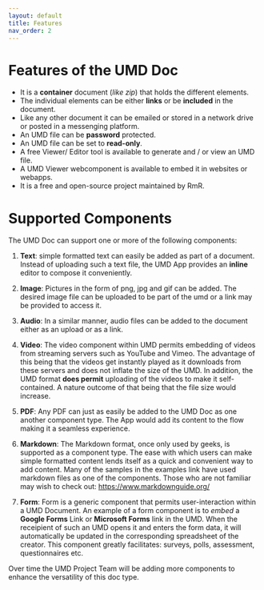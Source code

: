 ```yaml
---
layout: default
title: Features
nav_order: 2
---
```

# Features of the UMD Doc
 
* It is a **container** document (*like zip*) that holds the different elements.
* The individual elements can be either **links** or be **included** in the document.
* Like any other document it can be emailed or stored in a network drive or posted in a messenging platform.
* An UMD file can be **password** protected.
* An UMD file can be set to **read-only**.
* A free Viewer/ Editor tool is available to generate and / or view an UMD file.
* A UMD Viewer webcomponent is available to embed it in websites or webapps.
* It is a free and open-source project maintained by RmR.

# Supported Components
The UMD Doc can support one or more of the following components:

1. **Text**: simple formatted text can easily be added as part of a document. Instead of uploading such a text file, the UMD App provides an **inline** editor to compose it conveniently.

2. **Image**: Pictures in the form of png, jpg and gif can be added. The desired image file can be uploaded to be part of the umd or a link may be provided to access it.

3. **Audio**: In a similar manner, audio files can be added to the document either as an upload or as a link.

4. **Video**: The video component within UMD permits embedding of videos from streaming servers such as YouTube and Vimeo. The advantage of this being that the videos get instantly played as it downloads from these servers and does not inflate the size of the UMD. In addition, the UMD format **does permit** uploading of the videos to make it self-contained. A nature outcome of that being that the file size would increase.

5. **PDF**: Any PDF can just as easily be added to the UMD Doc as one another component type. The App would add its content to the flow making it a seamless experience.

6. **Markdown**: The Markdown format, once only used by geeks, is supported as a component type. The ease with which users can make simple formatted content lends itself as a quick and convenient way to add content. Many of the samples in the examples link have used markdown files as one of the components. Those who are not familiar may wish to check out: https://www.markdownguide.org/

7. **Form**: Form is a generic component that permits user-interaction within a UMD Document. An example of a form component is to *embed* a **Google Forms** Link or **Microsoft Forms** link in the UMD. When the receipient of such an UMD opens it and enters the form data, it will automatically be updated in the corresponding spreadsheet of the creator. This component greatly facilitates: surveys, polls, assessment, questionnaires etc.

Over time the UMD Project Team will be adding more components to enhance the versatility of this doc type.
